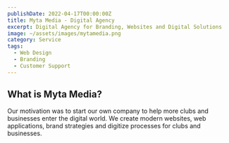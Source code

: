 ```yaml
---
publishDate: 2022-04-17T00:00:00Z
title: Myta Media - Digital Agency
excerpt: Digital Agency for Branding, Websites and Digital Solutions
image: ~/assets/images/mytamedia.png
category: Service
tags:
  - Web Design
  - Branding
  - Customer Support
---
```


## What is Myta Media?

Our motivation was to start our own company to help more clubs and businesses enter the digital world. We create modern websites, web applications, brand strategies and digitize processes for clubs and businesses.
